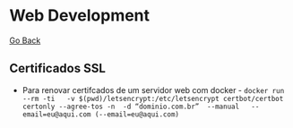 # Web Development

[Go Back](../)

## Certificados SSL

* Para renovar certifcados de um servidor web com docker - `docker run --rm -ti   -v $(pwd)/letsencrypt:/etc/letsencrypt certbot/certbot certonly --agree-tos -n  -d “dominio.com.br”  --manual   --email=eu@aqui.com (--email=eu@aqui.com)`
